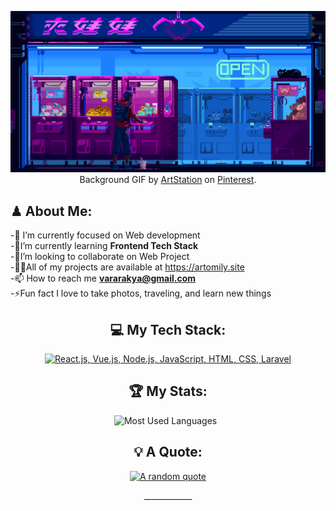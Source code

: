 <div align="center">
  
<!-- <h1>Hi <img src="https://raw.githubusercontent.com/MartinHeinz/MartinHeinz/master/wave.gif" width="30px">, I'm Milymax</h1> -->
  
[![Hello World, I'm Milymax!](assets/header.gif)](https://github.com/artomily)
Background GIF by [ArtStation](https://id.pinterest.com/pin/474989091961400056/) on [Pinterest](https://www.pinterest.com/).

<!-- ## 🌐 Socials:

[![Instagram](https://skillicons.dev/icons?i=instagram)](https://instagram.com/artomily) &nbsp;
[![LinkedIn](https://skillicons.dev/icons?i=linkedin)](https://www.linkedin.com/in/rakyavara-artomily) &nbsp;
[![Gmail](https://skillicons.dev/icons?i=gmail)](mailto:vararakya@gmail.com?subject=Hello%20Artomily,%20From%20Github) -->

</div>

<div align"center">
  
## ♟ About Me:

-🔭 I’m currently focused on Web development<br>-🌱I’m currently learning **Frontend Tech Stack**<br>-👯I’m looking to collaborate on Web Project<br>-👨‍💻All of my projects are available at https://artomily.site <br>-📫 How to reach me **vararakya@gmail.com**<br>-⚡Fun fact I love to take photos, traveling, and learn new things

<div align="center">

## 💻 My Tech Stack:
[![React.js, Vue.js, Node.js, JavaScript, HTML, CSS, Laravel](https://skillicons.dev/icons?i=react,vue,nodejs,js,tailwind,laravel)](https://skillicons.dev)

<!--
![](https://github-readme-stats.vercel.app/api?username=milymax&theme=highcontrast&hide_border=true&include_all_commits=true&count_private=true)
<!-- ![](https://github-readme-streak-stats.herokuapp.com/?user=milymax&theme=highcontrast&hide_border=true)<br/> 
![](https://github-readme-stats.vercel.app/api/top-langs/?username=milymax&theme=highcontrast&hide_border=true&include_all_commits=true&count_private=true&layout=compact)
-->

## 🏆 My Stats:

<p>
    <!-- <img height=175 alt="GitHub Stats" src="https://github-readme-stats.vercel.app/api?username=artomily&show_icons=true&count_private=true&theme=dark" />&nbsp;&nbsp; -->
    <img height=175 alt="Most Used Languages" src="https://github-readme-stats.vercel.app/api/top-langs/?username=artomily&layout=compact&theme=dark" />&nbsp;&nbsp;
</p>

## 💡 A Quote:

[![A random quote](https://quotes-github-readme.vercel.app/api?type=horizontal&theme=dark)](https://github.com/piyushsuthar/github-readme-quotes)

<p>____________</p>

</div>


